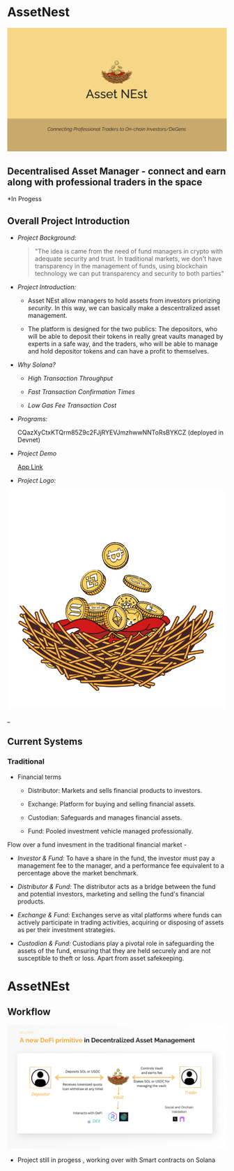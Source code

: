 # AssetNest
![Project](./Frontend/frontend/src/assets/1.png)
## Decentralised Asset Manager - connect and earn along with professional traders in the space

*In Progess


## Overall Project Introduction
- *Project Background:*

   > "The idea is came from the need of fund managers in crypto with adequate security and trust. In traditional markets, we don't have transparency in the management of funds, using blockchain technology we can put transparency and security to both parties"

- *Project Introduction:*

  - Asset NEst allow managers to hold assets from investors priorizing *security*. In this way, we can basically make a descentralized asset management. 
  
  - The platform is designed for the two publics: The depositors, who will be able to deposit their tokens in really great vaults managed by experts in a safe way, and the traders, who will be able to manage and hold depositor tokens and can have a profit to themselves.


- *Why Solana?*

  - *High Transaction Throughput* 

  - *Fast Transaction Confirmation Times* 

  - *Low Gas Fee Transaction Cost* 

- *Programs:*

  CQazXyCtxKTQrm85Z9c2FJjRYEVJmzhwwNNToRsBYKCZ (deployed in Devnet)

- *Project Demo*

   [App Link](https://asset-nest.vercel.app/)



- *Project Logo:* 

![Project Photo](./Frontend/frontend/src/assets/assetnest.png)

_

## Current Systems 

### Traditional

- Financial terms
  - Distributor: Markets and sells financial products to investors.
  
  - Exchange: Platform for buying and selling financial assets.
  
  - Custodian: Safeguards and manages financial assets.
  
  - Fund: Pooled investment vehicle managed professionally.
  

 Flow over a fund invesment in the traditional financial market -

  - *Investor & Fund:* To have a share in the fund, the investor must pay a management fee to the manager, and a performance fee equivalent to a percentage above the market benchmark.
  
  - *Distributor & Fund:* The distributor acts as a bridge between the fund and potential investors, marketing and selling the fund's financial products.

  - *Exchange & Fund:* Exchanges serve as vital platforms where funds can actively participate in trading activities, acquiring or disposing of assets as per their investment strategies.
  
  - *Custodian & Fund:* Custodians play a pivotal role in safeguarding the assets of the fund, ensuring that they are held securely and are not susceptible to theft or loss. Apart from asset safekeeping.

# AssetNEst 
## Workflow

![Project](./Frontend/frontend/src/assets/4.png)




* Project still in progess , working over with Smart contracts on Solana